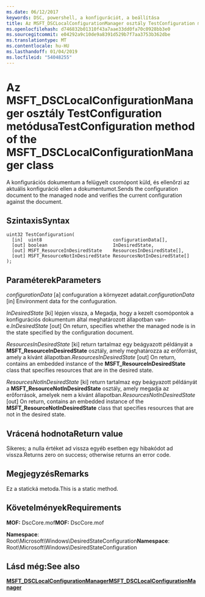 ```yaml
---
ms.date: 06/12/2017
keywords: DSC, powershell, a konfigurációt, a beállítása
title: Az MSFT_DSCLocalConfigurationManager osztály TestConfiguration metódusa
ms.openlocfilehash: d746832b01310f43a7aae33dd0fa70c0928bb3e0
ms.sourcegitcommit: e04292a9c10de9a8391d529b7f7aa3753b362dbe
ms.translationtype: MT
ms.contentlocale: hu-HU
ms.lasthandoff: 01/04/2019
ms.locfileid: "54048255"
---
```

# <a name="testconfiguration-method-of-the-msftdsclocalconfigurationmanager-class"></a><span data-ttu-id="7bf0f-103">Az MSFT_DSCLocalConfigurationManager osztály TestConfiguration metódusa</span><span class="sxs-lookup"><span data-stu-id="7bf0f-103">TestConfiguration method of the MSFT_DSCLocalConfigurationManager class</span></span>

<span data-ttu-id="7bf0f-104">A konfigurációs dokumentum a felügyelt csomópont küld, és ellenőrzi az aktuális konfiguráció ellen a dokumentumot.</span><span class="sxs-lookup"><span data-stu-id="7bf0f-104">Sends the configuration document to the managed node and verifies the current configuration against the document.</span></span>

## <a name="syntax"></a><span data-ttu-id="7bf0f-105">Szintaxis</span><span class="sxs-lookup"><span data-stu-id="7bf0f-105">Syntax</span></span>

```mof
uint32 TestConfiguration(
  [in]  uint8                          configurationData[],
  [out] boolean                        InDesiredState,
  [out] MSFT_ResourceInDesiredState    ResourcesInDesiredState[],
  [out] MSFT_ResourceNotInDesiredState ResourcesNotInDesiredState[]
);
```

## <a name="parameters"></a><span data-ttu-id="7bf0f-106">Paraméterek</span><span class="sxs-lookup"><span data-stu-id="7bf0f-106">Parameters</span></span>

<span data-ttu-id="7bf0f-107">*configurationData* \[a\] confuguration a környezet adatait.</span><span class="sxs-lookup"><span data-stu-id="7bf0f-107">*configurationData* \[in\] Environment data for the confuguration.</span></span>

<span data-ttu-id="7bf0f-108">*InDesiredState* \[ki\] lépjen vissza, a Megadja, hogy a kezelt csomópontok a konfigurációs dokumentum által meghatározott állapotban van-e.</span><span class="sxs-lookup"><span data-stu-id="7bf0f-108">*InDesiredState* \[out\] On return, specifies whether the managed node is in the state specified by the configuration document.</span></span>

<span data-ttu-id="7bf0f-109">*ResourcesInDesiredState* \[ki\] return tartalmaz egy beágyazott példányát a **MSFT_ResourceInDesiredState** osztály, amely meghatározza az erőforrást, amely a kívánt állapotban.</span><span class="sxs-lookup"><span data-stu-id="7bf0f-109">*ResourcesInDesiredState* \[out\] On return, contains an embedded instance of the **MSFT_ResourceInDesiredState** class that specifies resources that are in the desired state.</span></span>

<span data-ttu-id="7bf0f-110">*ResourcesNotInDesiredState* \[ki\] return tartalmaz egy beágyazott példányát a **MSFT_ResourceNotInDesiredState** osztály, amely megadja az erőforrások, amelyek nem a kívánt állapotban.</span><span class="sxs-lookup"><span data-stu-id="7bf0f-110">*ResourcesNotInDesiredState* \[out\] On return, contains an embedded instance of the **MSFT_ResourceNotInDesiredState** class that specifies resources that are not in the desired state.</span></span>

## <a name="return-value"></a><span data-ttu-id="7bf0f-111">Vrácená hodnota</span><span class="sxs-lookup"><span data-stu-id="7bf0f-111">Return value</span></span>

<span data-ttu-id="7bf0f-112">Sikeres; a nulla értéket ad vissza egyéb esetben egy hibakódot ad vissza.</span><span class="sxs-lookup"><span data-stu-id="7bf0f-112">Returns zero on success; otherwise returns an error code.</span></span>

## <a name="remarks"></a><span data-ttu-id="7bf0f-113">Megjegyzés</span><span class="sxs-lookup"><span data-stu-id="7bf0f-113">Remarks</span></span>

<span data-ttu-id="7bf0f-114">Ez a statická metoda.</span><span class="sxs-lookup"><span data-stu-id="7bf0f-114">This is a static method.</span></span>

## <a name="requirements"></a><span data-ttu-id="7bf0f-115">Követelmények</span><span class="sxs-lookup"><span data-stu-id="7bf0f-115">Requirements</span></span>

<span data-ttu-id="7bf0f-116">**MOF:** DscCore.mof</span><span class="sxs-lookup"><span data-stu-id="7bf0f-116">**MOF:** DscCore.mof</span></span>

<span data-ttu-id="7bf0f-117">**Namespace**: Root\Microsoft\Windows\DesiredStateConfiguration</span><span class="sxs-lookup"><span data-stu-id="7bf0f-117">**Namespace**: Root\Microsoft\Windows\DesiredStateConfiguration</span></span>

## <a name="see-also"></a><span data-ttu-id="7bf0f-118">Lásd még:</span><span class="sxs-lookup"><span data-stu-id="7bf0f-118">See also</span></span>

[<span data-ttu-id="7bf0f-119">**MSFT_DSCLocalConfigurationManager**</span><span class="sxs-lookup"><span data-stu-id="7bf0f-119">**MSFT_DSCLocalConfigurationManager**</span></span>](msft-dsclocalconfigurationmanager.md)